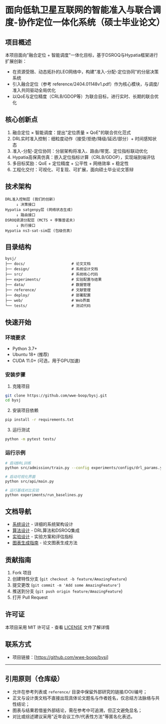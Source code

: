 # 面向低轨卫星互联网的智能准入与联合调度-协作定位一体化系统（硕士毕业论文）

## 项目概述

本项目面向"融合定位 + 智能调度"一体化目标，基于DSROQ与Hypatia框架进行扩展创新：
- 在资源受限、动态拓扑的LEO网络中，构建"准入-分配-定位协同"的分层决策系统
- 引入融合定位（参考 reference/2404.01148v1.pdf）作为核心模块，与调度/准入共同驱动全局优化
- 以QoE与定位精度（CRLB/GDOP等）为联合目标，进行实时、长期的联合优化

## 核心创新点

1. 融合定位 × 智能调度：提出"定位质量 × QoE"的联合优化范式
2. DRL实时准入控制：细粒度动作（接受/拒绝/降级/延迟/部分）+ 时间感知状态
3. 准入-分配-定位协同：分层架构将准入、路由/带宽、定位指标联动优化
4. Hypatia高保真仿真：嵌入定位指标计算（CRLB/GDOP），实现端到端评估
5. 多目标奖励：QoE + 定位精度 + 公平性 + 网络效率 + 稳定性
6. 工程化交付：可视化、可复现、可扩展，面向硕士毕业论文答辩

## 技术架构

```
DRL准入控制层 (我们的创新)
     ↓ 决策接口
Hypatia satgenpy层 (网络状态生成)
     ↓ 路由接口  
DSROQ资源分配层 (MCTS + 李雅普诺夫)
     ↓ 执行接口
Hypatia ns3-sat-sim层 (包级仿真)
```

## 目录结构

```
bysj/
├── docs/                     # 论文文档
├── design/                   # 系统设计文档
├── src/                      # 系统核心代码
├── experiments/              # 实验配置与结果
├── data/                     # 数据管理
├── reference/                # 文献管理
├── deploy/                   # 部署配置
├── web/                      # Web界面
└── tests/                    # 测试代码
```

## 快速开始

### 环境要求
- Python 3.7+
- Ubuntu 18+ (推荐)
- CUDA 11.0+ (可选，用于GPU加速)

### 安装步骤

1. 克隆项目
```bash
git clone https://github.com/wwe-boop/bysj.git
cd bysj
```

2. 安装项目依赖
```bash
pip install -r requirements.txt
```

3. 运行测试
```bash
python -m pytest tests/
```

### 运行示例

```bash
# 启动DRL训练
python src/admission/train.py --config experiments/configs/drl_params.yaml

# 启动可视化界面
python src/api/main.py

# 运行基线对比实验
python experiments/run_baselines.py
```

## 文档导航

- [系统设计](design/system_architecture.md) - 详细的系统架构设计
- [算法设计](design/algorithm_design.md) - DRL算法和DSROQ集成
- [实验设计](design/experiment_design.md) - 实验方案和评估指标
- [图表生成指南](docs/guides/figure_generation.md) - 论文图表生成方法

## 贡献指南

1. Fork 项目
2. 创建特性分支 (`git checkout -b feature/AmazingFeature`)
3. 提交更改 (`git commit -m 'Add some AmazingFeature'`)
4. 推送到分支 (`git push origin feature/AmazingFeature`)
5. 打开 Pull Request

## 许可证

本项目采用 MIT 许可证 - 查看 [LICENSE](LICENSE) 文件了解详情

## 联系方式

- 项目链接：[https://github.com/wwe-boop/bysj]

---

## 引用原则（仓库级）
- 允许在参考列表或 `reference/` 目录中保留外部研究的链接/DOI/编号；
- 正文与设计类文档不直接出现具体论文题名与作者姓名，仅总结方法脉络与共性结论；
- 图表与结果若借鉴外部结论，需在参考中可追溯，但正文避免显名；
- 对比或综述建议采用"近年会议工作/代表性方法"等匿名化表述。
